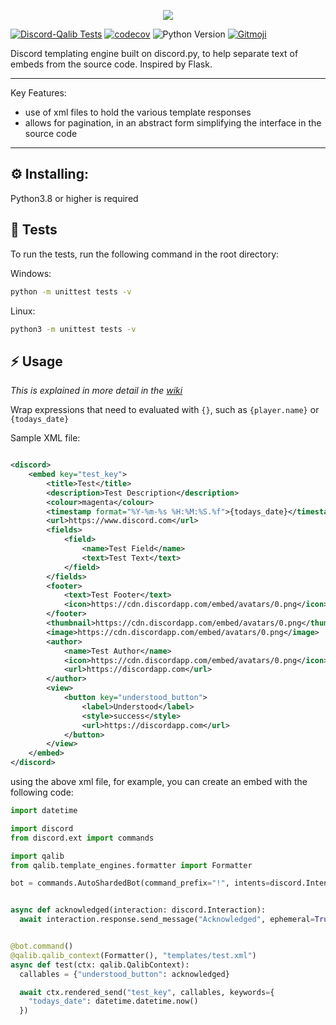 <p align="center">
  <img src="https://user-images.githubusercontent.com/45167695/210134648-e954d124-a9bd-4d48-9cc1-e51f28241711.png" />
</p>

[![Discord-Qalib Tests](https://github.com/YousefEZ/discord-qalib/actions/workflows/discord-qalib.yml/badge.svg)](https://github.com/YousefEZ/discord-qalib/actions/workflows/discord-qalib.yml)
[![codecov](https://codecov.io/gh/YousefEZ/discord-qalib/branch/main/graph/badge.svg?token=3EG4ZF8K3R)](https://codecov.io/gh/YousefEZ/discord-qalib)
![Python Version](https://img.shields.io/badge/python-3.8%20%7C%203.9%20%7C%203.10-informational)
<a href="https://gitmoji.dev">
  <img
    src="https://img.shields.io/badge/gitmoji-%20😜%20😍-FFDD67.svg?style=flat-square"
    alt="Gitmoji"
  />
</a>


Discord templating engine built on discord.py, to help separate text of embeds from the source code. Inspired by Flask.

-----
Key Features:

- use of xml files to hold the various template responses
- allows for pagination, in an abstract form simplifying the interface in the source code

-----

## :gear: Installing:

Python3.8 or higher is required

## :test_tube: Tests

To run the tests, run the following command in the root directory:

Windows:

```bash
python -m unittest tests -v 
```

Linux:

```bash
python3 -m unittest tests -v
```

## :zap: Usage

_This is explained in more detail in the [wiki](https://github.com/YousefEZ/discord-qalib/wiki)_

Wrap expressions that need to evaluated with ``{}``, such as ``{player.name}`` or ``{todays_date}``

Sample XML file:

```xml

<discord>
    <embed key="test_key">
        <title>Test</title>
        <description>Test Description</description>
        <colour>magenta</colour>
        <timestamp format="%Y-%m-%s %H:%M:%S.%f">{todays_date}</timestamp>
        <url>https://www.discord.com</url>
        <fields>
            <field>
                <name>Test Field</name>
                <text>Test Text</text>
            </field>
        </fields>
        <footer>
            <text>Test Footer</text>
            <icon>https://cdn.discordapp.com/embed/avatars/0.png</icon>
        </footer>
        <thumbnail>https://cdn.discordapp.com/embed/avatars/0.png</thumbnail>
        <image>https://cdn.discordapp.com/embed/avatars/0.png</image>
        <author>
            <name>Test Author</name>
            <icon>https://cdn.discordapp.com/embed/avatars/0.png</icon>
            <url>https://discordapp.com</url>
        </author>
        <view>
            <button key="understood_button">
                <label>Understood</label>
                <style>success</style>
                <url>https://discordapp.com</url>
            </button>
        </view>
    </embed>
</discord>
```

using the above xml file, for example, you can create an embed with the following code:

```python
import datetime

import discord
from discord.ext import commands

import qalib
from qalib.template_engines.formatter import Formatter

bot = commands.AutoShardedBot(command_prefix="!", intents=discord.Intents.all())


async def acknowledged(interaction: discord.Interaction):
  await interaction.response.send_message("Acknowledged", ephemeral=True)


@bot.command()
@qalib.qalib_context(Formatter(), "templates/test.xml")
async def test(ctx: qalib.QalibContext):
  callables = {"understood_button": acknowledged}

  await ctx.rendered_send("test_key", callables, keywords={
    "todays_date": datetime.datetime.now()
  })
```
